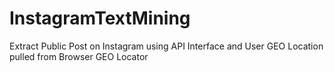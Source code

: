# InstagramTextMining
Extract Public Post on Instagram using API Interface and User GEO Location  pulled from Browser GEO Locator 
